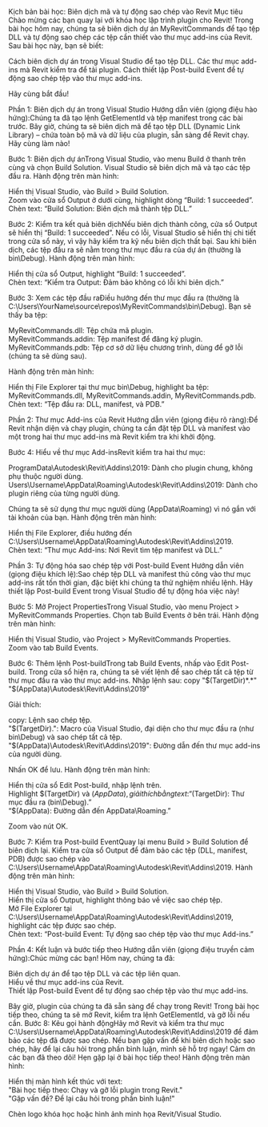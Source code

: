 Kịch bản bài học: Biên dịch mã và tự động sao chép vào Revit
Mục tiêu
Chào mừng các bạn quay lại với khóa học lập trình plugin cho Revit! Trong bài học hôm nay, chúng ta sẽ biên dịch dự án MyRevitCommands để tạo tệp DLL và tự động sao chép các tệp cần thiết vào thư mục add-ins của Revit. Sau bài học này, bạn sẽ biết:

Cách biên dịch dự án trong Visual Studio để tạo tệp DLL.
Các thư mục add-ins mà Revit kiểm tra để tải plugin.
Cách thiết lập Post-build Event để tự động sao chép tệp vào thư mục add-ins.

Hãy cùng bắt đầu!

Phần 1: Biên dịch dự án trong Visual Studio
Hướng dẫn viên (giọng điệu hào hứng):Chúng ta đã tạo lệnh GetElementId và tệp manifest trong các bài trước. Bây giờ, chúng ta sẽ biên dịch mã để tạo tệp DLL (Dynamic Link Library) – chứa toàn bộ mã và dữ liệu của plugin, sẵn sàng để Revit chạy. Hãy cùng làm nào!

Bước 1: Biên dịch dự ánTrong Visual Studio, vào menu Build ở thanh trên cùng và chọn Build Solution. Visual Studio sẽ biên dịch mã và tạo các tệp đầu ra.
Hành động trên màn hình:  

Hiển thị Visual Studio, vào Build > Build Solution.  
Zoom vào cửa sổ Output ở dưới cùng, highlight dòng “Build: 1 succeeded”.  
Chèn text: “Build Solution: Biên dịch mã thành tệp DLL.”


Bước 2: Kiểm tra kết quả biên dịchNếu biên dịch thành công, cửa sổ Output sẽ hiển thị “Build: 1 succeeded”. Nếu có lỗi, Visual Studio sẽ hiển thị chi tiết trong cửa sổ này, vì vậy hãy kiểm tra kỹ nếu biên dịch thất bại. Sau khi biên dịch, các tệp đầu ra sẽ nằm trong thư mục đầu ra của dự án (thường là bin\Debug).
Hành động trên màn hình:  

Hiển thị cửa sổ Output, highlight “Build: 1 succeeded”.  
Chèn text: “Kiểm tra Output: Đảm bảo không có lỗi khi biên dịch.”


Bước 3: Xem các tệp đầu raĐiều hướng đến thư mục đầu ra (thường là C:\Users\YourName\source\repos\MyRevitCommands\bin\Debug). Bạn sẽ thấy ba tệp:

MyRevitCommands.dll: Tệp chứa mã plugin.  
MyRevitCommands.addin: Tệp manifest để đăng ký plugin.  
MyRevitCommands.pdb: Tệp cơ sở dữ liệu chương trình, dùng để gỡ lỗi (chúng ta sẽ dùng sau).

Hành động trên màn hình:  

Hiển thị File Explorer tại thư mục bin\Debug, highlight ba tệp: MyRevitCommands.dll, MyRevitCommands.addin, MyRevitCommands.pdb.  
Chèn text: “Tệp đầu ra: DLL, manifest, và PDB.”




Phần 2: Thư mục Add-ins của Revit
Hướng dẫn viên (giọng điệu rõ ràng):Để Revit nhận diện và chạy plugin, chúng ta cần đặt tệp DLL và manifest vào một trong hai thư mục add-ins mà Revit kiểm tra khi khởi động.

Bước 4: Hiểu về thư mục Add-insRevit kiểm tra hai thư mục:

ProgramData\Autodesk\Revit\Addins\2019: Dành cho plugin chung, không phụ thuộc người dùng.  
Users\Username\AppData\Roaming\Autodesk\Revit\Addins\2019: Dành cho plugin riêng của từng người dùng.

Chúng ta sẽ sử dụng thư mục người dùng (AppData\Roaming) vì nó gắn với tài khoản của bạn.
Hành động trên màn hình:  

Hiển thị File Explorer, điều hướng đến C:\Users\Username\AppData\Roaming\Autodesk\Revit\Addins\2019.  
Chèn text: “Thư mục Add-ins: Nơi Revit tìm tệp manifest và DLL.”




Phần 3: Tự động hóa sao chép tệp với Post-build Event
Hướng dẫn viên (giọng điệu khích lệ):Sao chép tệp DLL và manifest thủ công vào thư mục add-ins rất tốn thời gian, đặc biệt khi chúng ta thử nghiệm nhiều lệnh. Hãy thiết lập Post-build Event trong Visual Studio để tự động hóa việc này!

Bước 5: Mở Project PropertiesTrong Visual Studio, vào menu Project > MyRevitCommands Properties. Chọn tab Build Events ở bên trái.
Hành động trên màn hình:  

Hiển thị Visual Studio, vào Project > MyRevitCommands Properties.  
Zoom vào tab Build Events.


Bước 6: Thêm lệnh Post-buildTrong tab Build Events, nhấp vào Edit Post-build. Trong cửa sổ hiện ra, chúng ta sẽ viết lệnh để sao chép tất cả tệp từ thư mục đầu ra vào thư mục add-ins. Nhập lệnh sau:
copy "$(TargetDir)*.*" "$(AppData)\Autodesk\Revit\Addins\2019\"

Giải thích:

copy: Lệnh sao chép tệp.  
"$(TargetDir).": Macro của Visual Studio, đại diện cho thư mục đầu ra (như bin\Debug) và sao chép tất cả tệp.  
"$(AppData)\Autodesk\Revit\Addins\2019": Đường dẫn đến thư mục add-ins của người dùng.

Nhấn OK để lưu.
Hành động trên màn hình:  

Hiển thị cửa sổ Edit Post-build, nhập lệnh trên.  
Highlight $(TargetDir) và $(AppData), giải thích bằng text:  
“$(TargetDir): Thư mục đầu ra (bin\Debug).”  
“$(AppData): Đường dẫn đến AppData\Roaming.”


Zoom vào nút OK.


Bước 7: Kiểm tra Post-build EventQuay lại menu Build > Build Solution để biên dịch lại. Kiểm tra cửa sổ Output để đảm bảo các tệp (DLL, manifest, PDB) được sao chép vào C:\Users\Username\AppData\Roaming\Autodesk\Revit\Addins\2019.
Hành động trên màn hình:  

Hiển thị Visual Studio, vào Build > Build Solution.  
Hiển thị cửa sổ Output, highlight thông báo về việc sao chép tệp.  
Mở File Explorer tại C:\Users\Username\AppData\Roaming\Autodesk\Revit\Addins\2019, highlight các tệp được sao chép.  
Chèn text: “Post-build Event: Tự động sao chép tệp vào thư mục Add-ins.”




Phần 4: Kết luận và bước tiếp theo
Hướng dẫn viên (giọng điệu truyền cảm hứng):Chúc mừng các bạn! Hôm nay, chúng ta đã:

Biên dịch dự án để tạo tệp DLL và các tệp liên quan.  
Hiểu về thư mục add-ins của Revit.  
Thiết lập Post-build Event để tự động sao chép tệp vào thư mục add-ins.

Bây giờ, plugin của chúng ta đã sẵn sàng để chạy trong Revit! Trong bài học tiếp theo, chúng ta sẽ mở Revit, kiểm tra lệnh GetElementId, và gỡ lỗi nếu cần.
Bước 8: Kêu gọi hành độngHãy mở Revit và kiểm tra thư mục C:\Users\Username\AppData\Roaming\Autodesk\Revit\Addins\2019 để đảm bảo các tệp đã được sao chép. Nếu bạn gặp vấn đề khi biên dịch hoặc sao chép, hãy để lại câu hỏi trong phần bình luận, mình sẽ hỗ trợ ngay!
Cảm ơn các bạn đã theo dõi! Hẹn gặp lại ở bài học tiếp theo!
Hành động trên màn hình:  

Hiển thị màn hình kết thúc với text:  
"Bài học tiếp theo: Chạy và gỡ lỗi plugin trong Revit."  
"Gặp vấn đề? Để lại câu hỏi trong phần bình luận!"


Chèn logo khóa học hoặc hình ảnh minh họa Revit/Visual Studio.

